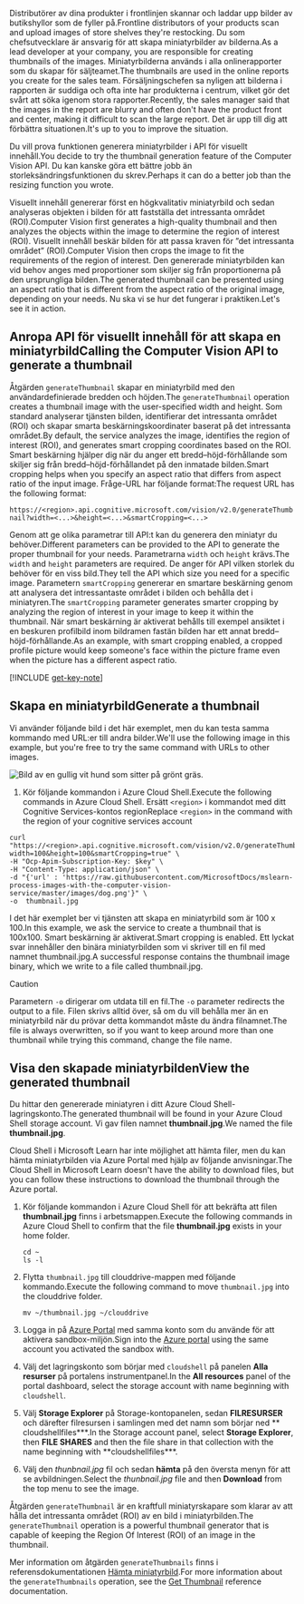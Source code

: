<span data-ttu-id="e2db0-101">Distributörer av dina produkter i frontlinjen skannar och laddar upp bilder av butikshyllor som de fyller på.</span><span class="sxs-lookup"><span data-stu-id="e2db0-101">Frontline distributors of your products scan and upload images of store shelves they're restocking.</span></span> <span data-ttu-id="e2db0-102">Du som chefsutvecklare är ansvarig för att skapa miniatyrbilder av bilderna.</span><span class="sxs-lookup"><span data-stu-id="e2db0-102">As a lead developer at your company, you are responsible for creating thumbnails of the images.</span></span> <span data-ttu-id="e2db0-103">Miniatyrbilderna används i alla onlinerapporter som du skapar för säljteamet.</span><span class="sxs-lookup"><span data-stu-id="e2db0-103">The thumbnails are used in the online reports you create for the sales team.</span></span> <span data-ttu-id="e2db0-104">Försäljningschefen sa nyligen att bilderna i rapporten är suddiga och ofta inte har produkterna i centrum, vilket gör det svårt att söka igenom stora rapporter.</span><span class="sxs-lookup"><span data-stu-id="e2db0-104">Recently, the sales manager said that the images in the report are blurry and often don't have the product front and center, making it difficult to scan the large report.</span></span> <span data-ttu-id="e2db0-105">Det är upp till dig att förbättra situationen.</span><span class="sxs-lookup"><span data-stu-id="e2db0-105">It's up to you to improve the situation.</span></span>

<span data-ttu-id="e2db0-106">Du vill prova funktionen generera miniatyrbilder i API för visuellt innehåll.</span><span class="sxs-lookup"><span data-stu-id="e2db0-106">You decide to try the thumbnail generation feature of the Computer Vision API.</span></span> <span data-ttu-id="e2db0-107">Du kan kanske göra ett bättre jobb än storleksändringsfunktionen du skrev.</span><span class="sxs-lookup"><span data-stu-id="e2db0-107">Perhaps it can do a better job than the resizing function you wrote.</span></span>

<span data-ttu-id="e2db0-108">Visuellt innehåll genererar först en högkvalitativ miniatyrbild och sedan analyseras objekten i bilden för att fastställa det intressanta området (ROI).</span><span class="sxs-lookup"><span data-stu-id="e2db0-108">Computer Vision first generates a high-quality thumbnail and then analyzes the objects within the image to determine the region of interest (ROI).</span></span> <span data-ttu-id="e2db0-109">Visuellt innehåll beskär bilden för att passa kraven för ”det intressanta området” (ROI).</span><span class="sxs-lookup"><span data-stu-id="e2db0-109">Computer Vision then crops the image to fit the requirements of the region of interest.</span></span> <span data-ttu-id="e2db0-110">Den genererade miniatyrbilden kan vid behov anges med proportioner som skiljer sig från proportionerna på den ursprungliga bilden.</span><span class="sxs-lookup"><span data-stu-id="e2db0-110">The generated thumbnail can be presented using an aspect ratio that is different from the aspect ratio of the original image, depending on your needs.</span></span> <span data-ttu-id="e2db0-111">Nu ska vi se hur det fungerar i praktiken.</span><span class="sxs-lookup"><span data-stu-id="e2db0-111">Let's see it in action.</span></span>

## <a name="calling-the-computer-vision-api-to-generate-a-thumbnail"></a><span data-ttu-id="e2db0-112">Anropa API för visuellt innehåll för att skapa en miniatyrbild</span><span class="sxs-lookup"><span data-stu-id="e2db0-112">Calling the Computer Vision API to generate a thumbnail</span></span>

<span data-ttu-id="e2db0-113">Åtgärden `generateThumbnail` skapar en miniatyrbild med den användardefinierade bredden och höjden.</span><span class="sxs-lookup"><span data-stu-id="e2db0-113">The `generateThumbnail` operation creates a thumbnail image with the user-specified width and height.</span></span> <span data-ttu-id="e2db0-114">Som standard analyserar tjänsten bilden, identifierar det intressanta området (ROI) och skapar smarta beskärningskoordinater baserat på det intressanta området.</span><span class="sxs-lookup"><span data-stu-id="e2db0-114">By default, the service analyzes the image, identifies the region of interest (ROI), and generates smart cropping coordinates based on the ROI.</span></span> <span data-ttu-id="e2db0-115">Smart beskärning hjälper dig när du anger ett bredd–höjd-förhållande som skiljer sig från bredd–höjd-förhållandet på den inmatade bilden.</span><span class="sxs-lookup"><span data-stu-id="e2db0-115">Smart cropping helps when you specify an aspect ratio that differs from aspect ratio of the input image.</span></span> <span data-ttu-id="e2db0-116">Fråge-URL har följande format:</span><span class="sxs-lookup"><span data-stu-id="e2db0-116">The request URL has the following format:</span></span>

`https://<region>.api.cognitive.microsoft.com/vision/v2.0/generateThumbnail?width=<...>&height=<...>&smartCropping=<...>`

<span data-ttu-id="e2db0-117">Genom att ge olika parametrar till API:t kan du generera den miniatyr du behöver.</span><span class="sxs-lookup"><span data-stu-id="e2db0-117">Different parameters can be provided to the API to generate the proper thumbnail for your needs.</span></span> <span data-ttu-id="e2db0-118">Parametrarna `width` och `height` krävs.</span><span class="sxs-lookup"><span data-stu-id="e2db0-118">The `width` and `height` parameters are required.</span></span> <span data-ttu-id="e2db0-119">De anger för API vilken storlek du behöver för en viss bild.</span><span class="sxs-lookup"><span data-stu-id="e2db0-119">They tell the API which size you need for a specific image.</span></span> <span data-ttu-id="e2db0-120">Parametern `smartCropping` genererar en smartare beskärning genom att analysera det intressantaste området i bilden och behålla det i miniatyren.</span><span class="sxs-lookup"><span data-stu-id="e2db0-120">The `smartCropping` parameter generates smarter cropping by analyzing the region of interest in your image to keep it within the thumbnail.</span></span> <span data-ttu-id="e2db0-121">När smart beskärning är aktiverat behålls till exempel ansiktet i en beskuren profilbild inom bildramen fastän bilden har ett annat bredd–höjd-förhållande.</span><span class="sxs-lookup"><span data-stu-id="e2db0-121">As an example, with smart cropping enabled, a cropped profile picture would keep someone's face within the picture frame even when the picture has a different aspect ratio.</span></span>

[!INCLUDE [get-key-note](./get-key.md)]

## <a name="generate-a-thumbnail"></a><span data-ttu-id="e2db0-122">Skapa en miniatyrbild</span><span class="sxs-lookup"><span data-stu-id="e2db0-122">Generate a thumbnail</span></span>

<span data-ttu-id="e2db0-123">Vi använder följande bild i det här exemplet, men du kan testa samma kommando med URL:er till andra bilder.</span><span class="sxs-lookup"><span data-stu-id="e2db0-123">We'll use the following image in this example, but you're free to try the same command with URLs to other images.</span></span>

![Bild av en gullig vit hund som sitter på grönt gräs.](../media/4-dog.png)

1. <span data-ttu-id="e2db0-125">Kör följande kommandon i Azure Cloud Shell.</span><span class="sxs-lookup"><span data-stu-id="e2db0-125">Execute the following commands in Azure Cloud Shell.</span></span> <span data-ttu-id="e2db0-126">Ersätt `<region>` i kommandot med ditt Cognitive Services-kontos region</span><span class="sxs-lookup"><span data-stu-id="e2db0-126">Replace `<region>` in the command with the region of your cognitive services account</span></span>

```azurecli
curl "https://<region>.api.cognitive.microsoft.com/vision/v2.0/generateThumbnail?width=100&height=100&smartCropping=true" \
-H "Ocp-Apim-Subscription-Key: $key" \
-H "Content-Type: application/json" \
-d "{'url' : 'https://raw.githubusercontent.com/MicrosoftDocs/mslearn-process-images-with-the-computer-vision-service/master/images/dog.png'}" \
-o  thumbnail.jpg
```

<span data-ttu-id="e2db0-127">I det här exemplet ber vi tjänsten att skapa en miniatyrbild som är 100 x 100.</span><span class="sxs-lookup"><span data-stu-id="e2db0-127">In this example, we ask the service to create a thumbnail that is 100x100.</span></span> <span data-ttu-id="e2db0-128">Smart beskärning är aktiverat.</span><span class="sxs-lookup"><span data-stu-id="e2db0-128">Smart cropping is enabled.</span></span> <span data-ttu-id="e2db0-129">Ett lyckat svar innehåller den binära miniatyrbilden som vi skriver till en fil med namnet thumbnail.jpg.</span><span class="sxs-lookup"><span data-stu-id="e2db0-129">A successful response contains the thumbnail image binary, which we write to a file called thumbnail.jpg.</span></span>

> [!CAUTION]
> <span data-ttu-id="e2db0-130">Parametern `-o` dirigerar om utdata till en fil.</span><span class="sxs-lookup"><span data-stu-id="e2db0-130">The `-o` parameter redirects the output to a file.</span></span> <span data-ttu-id="e2db0-131">Filen skrivs alltid över, så om du vill behålla mer än en miniatyrbild när du prövar detta kommandot måste du ändra filnamnet.</span><span class="sxs-lookup"><span data-stu-id="e2db0-131">The file is always overwritten, so if you want to keep around  more than one thumbnail while trying this command, change the file name.</span></span>

## <a name="view-the-generated-thumbnail"></a><span data-ttu-id="e2db0-132">Visa den skapade miniatyrbilden</span><span class="sxs-lookup"><span data-stu-id="e2db0-132">View the generated thumbnail</span></span>

<span data-ttu-id="e2db0-133">Du hittar den genererade miniatyren i ditt Azure Cloud Shell-lagringskonto.</span><span class="sxs-lookup"><span data-stu-id="e2db0-133">The generated thumbnail will be found in your Azure Cloud Shell storage account.</span></span> <span data-ttu-id="e2db0-134">Vi gav filen namnet **thumbnail.jpg**.</span><span class="sxs-lookup"><span data-stu-id="e2db0-134">We named the file **thumbnail.jpg**.</span></span>

<span data-ttu-id="e2db0-135">Cloud Shell i Microsoft Learn har inte möjlighet att hämta filer, men du kan hämta miniatyrbilden via Azure Portal med hjälp av följande anvisningar.</span><span class="sxs-lookup"><span data-stu-id="e2db0-135">The Cloud Shell in Microsoft Learn doesn't have the ability to download files, but you can follow these instructions to download the thumbnail through the Azure portal.</span></span>

1. <span data-ttu-id="e2db0-136">Kör följande kommandon i Azure Cloud Shell för att bekräfta att filen **thumbnail.jpg** finns i arbetsmappen.</span><span class="sxs-lookup"><span data-stu-id="e2db0-136">Execute the following commands in Azure Cloud Shell to confirm that the file **thumbnail.jpg** exists in your home folder.</span></span>

    ```azurecli
    cd ~
    ls -l
    ```



1. <span data-ttu-id="e2db0-137">Flytta `thumbnail.jpg` till clouddrive-mappen med följande kommando.</span><span class="sxs-lookup"><span data-stu-id="e2db0-137">Execute the following command to move `thumbnail.jpg` into the clouddrive folder.</span></span>

    ```azurecli
    mv ~/thumbnail.jpg ~/clouddrive
    ```
1. <span data-ttu-id="e2db0-138">Logga in på [Azure Portal](https://portal.azure.com/learn.docs.microsoft.com?azure-portal=true) med samma konto som du använde för att aktivera sandbox-miljön.</span><span class="sxs-lookup"><span data-stu-id="e2db0-138">Sign into the [Azure portal](https://portal.azure.com/learn.docs.microsoft.com?azure-portal=true) using the same account you activated the sandbox with.</span></span>
1. <span data-ttu-id="e2db0-139">Välj det lagringskonto som börjar med `cloudshell` på panelen **Alla resurser** på portalens instrumentpanel.</span><span class="sxs-lookup"><span data-stu-id="e2db0-139">In the **All resources** panel of the portal dashboard, select the storage account with name beginning with `cloudshell`.</span></span>
1. <span data-ttu-id="e2db0-140">Välj **Storage Explorer** på Storage-kontopanelen, sedan **FILRESURSER** och därefter filresursen i samlingen med det namn som börjar ned \*\* cloudshellfiles\*\*\*.</span><span class="sxs-lookup"><span data-stu-id="e2db0-140">In the Storage account panel, select **Storage Explorer**, then **FILE SHARES** and then the file share in that collection with the name beginning with \*\*cloudshellfiles\*\*\*.</span></span>
1. <span data-ttu-id="e2db0-141">Välj den *thunbnail.jpg* fil och sedan **hämta** på den översta menyn för att se avbildningen.</span><span class="sxs-lookup"><span data-stu-id="e2db0-141">Select the *thunbnail.jpg* file and then **Download** from the top menu to see the image.</span></span>

<span data-ttu-id="e2db0-142">Åtgärden `generateThumbnail` är en kraftfull miniatyrskapare som klarar av att hålla det intressanta området (ROI) av en bild i miniatyrbilden.</span><span class="sxs-lookup"><span data-stu-id="e2db0-142">The `generateThumbnail` operation is a powerful thumbnail generator that is capable of keeping the Region Of Interest (ROI) of an image in the thumbnail.</span></span>

<span data-ttu-id="e2db0-143">Mer information om åtgärden `generateThumbnails` finns i referensdokumentationen [Hämta miniatyrbild](https://westus.dev.cognitive.microsoft.com/docs/services/5adf991815e1060e6355ad44/operations/56f91f2e778daf14a499e1fb).</span><span class="sxs-lookup"><span data-stu-id="e2db0-143">For more information about the `generateThumbnails` operation, see the [Get Thumbnail](https://westus.dev.cognitive.microsoft.com/docs/services/5adf991815e1060e6355ad44/operations/56f91f2e778daf14a499e1fb) reference documentation.</span></span>